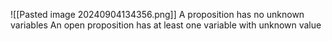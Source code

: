 ![[Pasted image 20240904134356.png]]
A proposition has no unknown variables
An open proposition has at least one variable with unknown value
